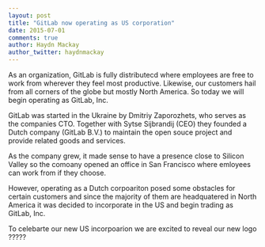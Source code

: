 ```yaml
---
layout: post
title: "GitLab now operating as US corporation"
date: 2015-07-01
comments: true
author: Haydn Mackay
author_twitter: haydnmackay
---
```


As an organization, GitLab is fully distributecd where employees are free 
to work from wherever they feel most productive. Likewise, our customers hail 
from all corners of the globe but mostly North America. So today we will begin
operating as GitLab, Inc.

<!-- more -->

GitLab was started in the Ukraine by Dmitriy Zaporozhets, who serves as the
companies CTO. Together with Sytse Sijbrandij (CEO) they founded a Dutch 
company (GitLab B.V.) to maintain the open souce project and provide related 
goods and services.

As the company grew, it made sense to have a presence close to Silicon Valley so
the comoany opened an office in San Francisco where emloyees can work from if 
they choose.

However, operating as a Dutch corpoariton posed some obstacles for certain 
customers and since the majority of them are headquatered in North America 
it was decided to incorporate in the US and begin trading as GitLab, Inc.

To celebarte our new US incorpoarion we are excited to reveal our new logo ?????



